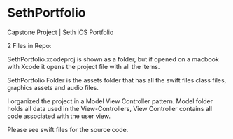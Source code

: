 # SethPortfolio
Capstone Project | Seth iOS Portfolio

2 Files in Repo:

SethPortfolio.xcodeproj is shown as a folder, but if opened on a macbook with Xcode it opens the project file with all the items.

SethPortfolio Folder is the assets folder that has all the swift files class files, graphics assets and audio files.

I organized the project in a Model View Controller pattern. Model folder holds all data used in the View-Controllers, View Controller contains all code associated with the user view.

Please see swift files for the source code.
